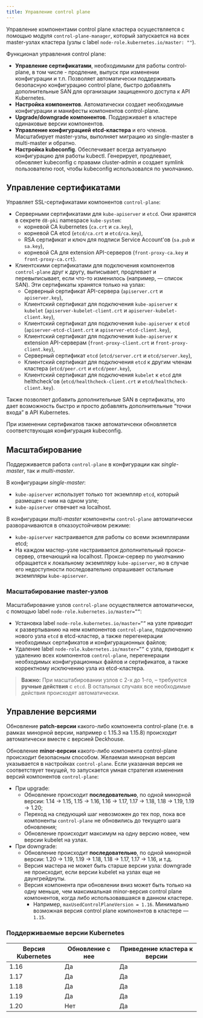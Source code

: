 ```yaml
---
title: Управление control plane
---
```


Управление компонентами control plane кластера осуществляется с помощью модуля `control-plane-manager`, который запускается на всех master-узлах кластера (узлы с label `node-role.kubernetes.io/master: ""`).

Функционал управления control plane:
- **Управление сертификатами**, необходимыми для работы control-plane, в том числе - продление, выпуск при изменении конфигурации и т.п. Позволяет автоматически поддерживать безопасную конфигурацию control plane, быстро добавлять дополнительные SAN для организации защищенного доступа к API Kubernetes.
- **Настройка компонентов**. Автоматически создает необходимые конфигурации и манифесты компонентов control-plane.
- **Upgrade/downgrade компонентов**. Поддерживает в кластере одинаковые версии компонентов.
- **Управление конфигурацией etcd-кластера** и его членов. Масштабирует master-узлы, выполняет миграцию из single-master в multi-master и обратно.
- **Настройка kubeconfig**. Обеспечивает всегда актуальную конфигурацию для работы kubectl. Генерирует, продлевает, обновляет kubeconfig с правами cluster-admin и создает symlink пользователю root, чтобы kubeconfig использовался по умолчанию.

## Управление сертификатами

Управляет SSL-сертификатами компонентов `control-plane`:
- Серверными сертификатами для `kube-apiserver` и `etcd`. Они хранятся в секрете `d8-pki` namespace `kube-system`:
  - корневой CA kubernetes (`ca.crt` и `ca.key`),
  - корневой CA etcd (`etcd/ca.crt` и `etcd/ca.key`),
  - RSA сертификат и ключ для подписи Service Account'ов (`sa.pub` и `sa.key`),
  - корневой CA для extension API-серверов (`front-proxy-ca.key` и `front-proxy-ca.crt`).
- Клиентскими сертификатами для подключения компонентов `control-plane` друг к другу, выписывает, продлевает и перевыписывает, если что-то изменилось (например, — список SAN). Эти сертификаты хранятся только на узлах:
  - Серверный сертификат API-сервера (`apiserver.crt` и `apiserver.key`),
  - Клиентский сертификат для подключения `kube-apiserver` к `kubelet` (`apiserver-kubelet-client.crt` и `apiserver-kubelet-client.key`),
  - Клиентский сертификат для подключения `kube-apiserver` к `etcd` (`apiserver-etcd-client.crt` и `apiserver-etcd-client.key`),
  - Клиентский сертификат для подключения `kube-apiserver` к extension API-серверам (`front-proxy-client.crt` и `front-proxy-client.key`),
  - Серверный сертификат `etcd` (`etcd/server.crt` и `etcd/server.key`),
  - Клиентский сертификат для подключения `etcd` к другим членам кластера (`etcd/peer.crt` и `etcd/peer.key`),
  - Клиентский сертификат для подключения `kubelet` к `etcd` для helthcheck'ов (`etcd/healthcheck-client.crt` и `etcd/healthcheck-client.key`).

Также позволяет добавить дополнительные SAN в сертификаты, это дает возможность быстро и просто добавлять дополнительные “точки входа” в API Kubernetes.

При изменении сертификатов также автоматичсеки обновляется соответствующая конфигурация kubeconfig.

## Масштабирование

Поддерживается работа `control-plane` в конфигурации как *single-master*, так и *multi-master*.

В конфигурации *single-master*:
- `kube-apiserver` использует только тот экземпляр `etcd`, который размещен с ним на одном узле;
- `kube-apiserver` отвечает на localhost.

В конфигурации *multi-master* компоненты `control-plane` автоматически разворачиваются в отказоустойчивом режиме:
- `kube-apiserver` настраивается для работы со всеми экземплярами etcd;
- На каждом мастер-узле настраивается дополнительный прокси-сервер, отвечающий на localhost. Прокси-сервер по умолчанию обращается к локальному экземпляру `kube-apiserver`, но в случае его недоступности последовательно опрашивает остальные экземпляры `kube-apiserver`.

### Масштабирование master-узлов
Масштабирование узлов `control-plane` осуществляется автоматически, с помощью label `node-role.kubernetes.io/master=””`:
- Установка label `node-role.kubernetes.io/master=””` на узле приводит к развертыванию на нем компонентов `control-plane`, подключению нового узла `etcd` в etcd-кластер, а также перегенерации необходимых сертификатов и конфигурационных файлов;
- Удаление label `node-role.kubernetes.io/master=””` с узла, приводит к удалению всех компонентов `control-plane`, перегенерации необходимых конфигурационных файлов и сертификатов, а также корректному исключению узла из etcd-кластера.

> **Важно:** При масштабировании узлов с 2-х до 1-го, – требуются **ручные действия** с `etcd`. В остальных случаях все необходимые действия происходят автоматически.

## Управление версиями

Обновление **patch-версии** какого-либо компонента control-plane (т.е. в рамках минорной версии, например с 1.15.3 на 1.15.8) происходит автоматически вместе с версией Deckhouse.

Обновление **minor-версии** какого-либо компонента control-plane происходит безопасным способом. Желаемая минорная версия указывается в настройках `control-plane`. Если указанная версия не соответствует текущей, то запускается умная стратегия изменения версий компонентов `control-plane`:
- При upgrade:
  - Обновление происходит **последовательно**, по одной минорной версии: 1.14 -> 1.15, 1.15 -> 1.16, 1.16 -> 1.17, 1.17 -> 1.18, 1.18 -> 1.19, 1.19 -> 1.20;
  - Переход на следующий шаг невозможен до тех пор, пока все компоненты `control-plane` не обновились до текущего шага обновления;
  - Обновление происходит максимум на одну версию новее, чем версии kubelet на узлах.
- При downgrade:
  - Обновление происходит **последовательно**, по одной минорной версии: 1.20 -> 1.19, 1.19 -> 1.18, 1.18 -> 1.17, 1.17 -> 1.16, и т.д.
  - Версия мастера не может быть старше версии узла: downgrade не происходит, если версии kubelet на узлах еще не даунгрейднуты.
  - Версия компонента при обновлении вниз может быть только на одну меньше, чем максимальная minor-версия control plane компонентов, когда либо использовавшаяся в данном кластере.
    - Например, `maxUsedControlPlaneVersion = 1.16`. Минимально возможная версия control plane компонентов в кластере — `1.15`.

### Поддерживаемые версии Kubernetes

| Версия Kubernetes | Обновление с нее |  Приведение кластера к версии
|---|---|---|
| 1.16 | Да | Да |
| 1.17 | Да | Да |
| 1.18 | Да | Да |
| 1.19 | Да | Да |
| 1.20 | Нет | Да |
